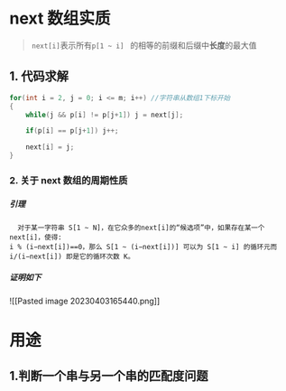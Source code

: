 # next 数组实质
> `next[i]`表示所有`p[1 ~ i] ` 的相等的前缀和后缀中**长度**的最大值

## 1. 代码求解
```c
for(int i = 2, j = 0; i <= m; i++) //字符串从数组1下标开始
{
    while(j && p[i] != p[j+1]) j = next[j];

    if(p[i] == p[j+1]) j++;

    next[i] = j;
}
```


### 2. 关于 next 数组的周期性质

##### 引理

```thoery
  对于某一字符串 S[1 ~ N]，在它众多的next[i]的“候选项”中，如果存在某一个next[i]，使得: 
i % (i−next[i])==0，那么 S[1 ~ (i−next[i])] 可以为 S[1 ~ i] 的循环元而 i/(i−next[i]) 即是它的循环次数 K。
```
##### 证明如下


![[Pasted image 20230403165440.png]]

# 用途

## 1.判断一个串与另一个串的匹配度问题





